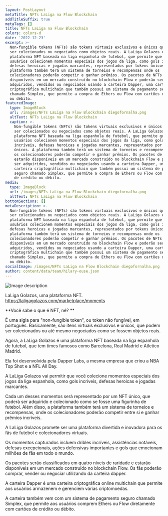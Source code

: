 ```yaml
---
layout: PostLayout
metaTitle: NFTs LaLiga na Flow Blockchain
addTitleSuffix: true
metaTags: []
title: NFTs LaLiga na Flow Blockchain
colors: colors-d
date: '2022-12-23'
excerpt: >-
  Non-fungible tokens (NFTs) são tokens virtuais exclusivos e únicos que podem
  ser colecionados ou negociados como objetos reais. A LaLiga Golazos é uma
  plataforma NFT baseada na liga espanhola de futebol, que permite que os
  usuários colecionem momentos especiais dos jogos da liga, como gols incríveis,
  defesas heroicas e jogadas marcantes, representados por tokens únicos. A
  plataforma também terá um sistema de torneios e recompensas onde os
  colecionadores poderão competir e ganhar prêmios. Os pacotes de NFTs estarão
  disponíveis em um mercado construído no blockchain Flow e poderão ser
  adquiridos, vendidos ou negociados usando a carteira Dapper, uma carteira
  criptográfica multichain que também possui um sistema de pagamento seguro
  chamado Simplex, que permite a compra de Ethers ou Flow com cartões de crédito
  ou débito.
featuredImage:
  type: ImageBlock
  url: /images/NFTs LaLiga na Flow Blockchain diegofornalha.png
  altText: NFTs LaLiga na Flow Blockchain
  caption: >-
    Non-fungible tokens (NFTs) são tokens virtuais exclusivos e únicos que podem
    ser colecionados ou negociados como objetos reais. A LaLiga Golazos é uma
    plataforma NFT baseada na liga espanhola de futebol, que permite que os
    usuários colecionem momentos especiais dos jogos da liga, como gols
    incríveis, defesas heroicas e jogadas marcantes, representados por tokens
    únicos. A plataforma também terá um sistema de torneios e recompensas onde
    os colecionadores poderão competir e ganhar prêmios. Os pacotes de NFTs
    estarão disponíveis em um mercado construído no blockchain Flow e poderão
    ser adquiridos, vendidos ou negociados usando a carteira Dapper, uma
    carteira criptográfica multichain que também possui um sistema de pagamento
    seguro chamado Simplex, que permite a compra de Ethers ou Flow com cartões
    de crédito ou débito.
media:
  type: ImageBlock
  url: /images/NFTs LaLiga na Flow Blockchain diegofornalha.png
  altText: NFTs LaLiga na Flow Blockchain
bottomSections: []
metaDescription: >-
  Non-fungible tokens (NFTs) são tokens virtuais exclusivos e únicos que podem
  ser colecionados ou negociados como objetos reais. A LaLiga Golazos é uma
  plataforma NFT baseada na liga espanhola de futebol, que permite que os
  usuários colecionem momentos especiais dos jogos da liga, como gols incríveis,
  defesas heroicas e jogadas marcantes, representados por tokens únicos. A
  plataforma também terá um sistema de torneios e recompensas onde os
  colecionadores poderão competir e ganhar prêmios. Os pacotes de NFTs estarão
  disponíveis em um mercado construído no blockchain Flow e poderão ser
  adquiridos, vendidos ou negociados usando a carteira Dapper, uma carteira
  criptográfica multichain que também possui um sistema de pagamento seguro
  chamado Simplex, que permite a compra de Ethers ou Flow com cartões de crédito
  ou débito.
socialImage: /images/NFTs LaLiga na Flow Blockchain diegofornalha.png
author: content/data/team/hilary-ouse.json
---
```


![Image description](https://web3dev-forem-production.s3.amazonaws.com/uploads/articles/c972sd1ibyjxlw2rh0sg.jpg)

LaLiga Golazos, uma plataforma NFT. 
https://laligagolazos.com/marketplace/moments

**Você sabe o que é NFT, né? **

É uma sigla para "non-fungible token", ou token não fungível, em português. Basicamente, são itens virtuais exclusivos e únicos, que podem ser colecionados ou até mesmo negociados como se fossem objetos reais.

Agora, a LaLiga Golazos é uma plataforma NFT baseada na liga espanhola de futebol, que tem times famosos como Barcelona, Real Madrid e Atletico Madrid. 

Ela foi desenvolvida pela Dapper Labs, a mesma empresa que criou a NBA Top Shot e a NFL All Day.

A LaLiga Golazos vai permitir que você colecione momentos especiais dos jogos da liga espanhola, como gols incríveis, defesas heroicas e jogadas marcantes. 

Cada um desses momentos será representado por um NFT único, que poderá ser adquirido e colecionado como se fosse uma figurinha de futebol. Além disso, a plataforma também terá um sistema de torneios e recompensas, onde os colecionadores poderão competir entre si e ganhar prêmios incríveis.

A LaLiga Golazos promete ser uma plataforma divertida e inovadora para os fãs de futebol e colecionadores virtuais.

Os momentos capturados incluem dribles incríveis, assistências notáveis, defesas excepcionais, ações defensivas importantes e gols que emocionam milhões de fãs em todo o mundo. 

Os pacotes serão classificados em quatro níveis de raridade e estarão disponíveis em um mercado construído no blockchain Flow. Os fãs poderão comprar, vender ou negociar utilizando da carteira dapper.

A carteira Dapper é uma carteira criptográfica online multichain que permite aos usuários armazenem e gerenciem várias criptomoedas. 

A carteira também vem com um sistema de pagamento seguro chamado Simplex, que permite aos usuários comprem Ethers ou Flow diretamente com cartões de crédito ou débito.




